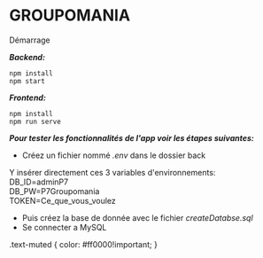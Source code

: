 # GROUPOMANIA

Démarrage

***Backend:***
```
npm install
npm start
```

***Frontend:***
```
npm install
npm run serve
```

***Pour tester les fonctionnalités de l'app voir les étapes suivantes:***
- Créez un fichier nommé *.env* dans le dossier back

Y insérer directement ces 3 variables d'environnements:\
DB_ID=adminP7\
DB_PW=P7Groupomania\
TOKEN=Ce_que_vous_voulez

- Puis créez la base de donnée avec le fichier *createDatabse.sql*
- Se connecter a MySQL






.text-muted {
    color: #ff0000!important;
}